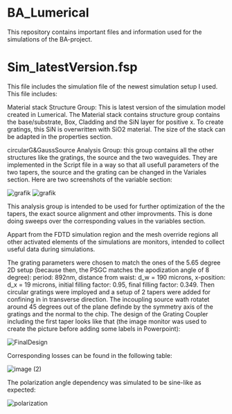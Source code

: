 # BA_Lumerical
This repository contains important files and information used for the simulations of the BA-project.

# Sim_latestVersion.fsp
This file includes the simulation file of the newest simulation setup I used. This file includes:

Material stack Structure Group:
This is latest version of the simulation model created in Lumerical.
The Material stack contains structure group contains the base/substrate, Box, Cladding and the SiN layer for positive x.
To create gratings, this SiN is overwritten with SiO2 material. The size of the stack can be adapted in the properties section.

circularG&GaussSource Analysis Group:
this group contains all the other structures like the gratings, the source and the two waveguides.
They are implemented in the Script file in a way so that all usefull parameters of the two tapers, the source and the grating can be changed in the Variales section.
Here are two screenshots of the variable section:

![grafik](https://github.com/TobsTha/BA_Lumerical/assets/116896852/f75ae407-0419-4cdb-bade-ac3940d09ce0)
![grafik](https://github.com/TobsTha/BA_Lumerical/assets/116896852/74258296-5d44-4a2a-9dd0-71a9f718db8c)

This analysis group is intended to be used for further optimization of the the tapers, the exact source alignment and other improvments. This is done doing sweeps over the corresponding values in the variables section.

Appart from the FDTD simulation region and the mesh override regions all other activated elements of the simulations are monitors, intended to collect useful data during simulations.

The grating parameters were chosen to match the ones of the 5.65 degree 2D setup (because then, the PSGC matches the apodization angle of 8 degree): period: 892nm, distance from waist: d_w = 190 microns, x-position: d_x = 19 microns, initial filling factor: 0.95, final filling factor: 0.349. Then circular gratings were imployed and a setup of 2 tapers were added for confining in in transverse direction. The incoupling source wath rotatet around 45 degrees out of the plane definde by the symmetry axis of the gratings and the normal to the chip.
The design of the Grating Coupler including the first taper looks like that (the image monitor was used to create the picture before adding some labels in Powerpoint):

![FinalDesign](https://github.com/TobsTha/BA_Lumerical/assets/116896852/52963efd-1b9a-4966-a4d7-13864070ffe2)

Corresponding losses can be found in the following table:

![image (2)](https://github.com/TobsTha/BA_Lumerical/assets/116896852/a9ab2614-1eb5-48b3-9704-a8ac251a2a9b)

The polarization angle dependency was simulated to be sine-like as expected:

![polarization](https://github.com/TobsTha/BA_Lumerical/assets/116896852/42eef509-9ad8-482a-b47c-e52136e7ff35)
